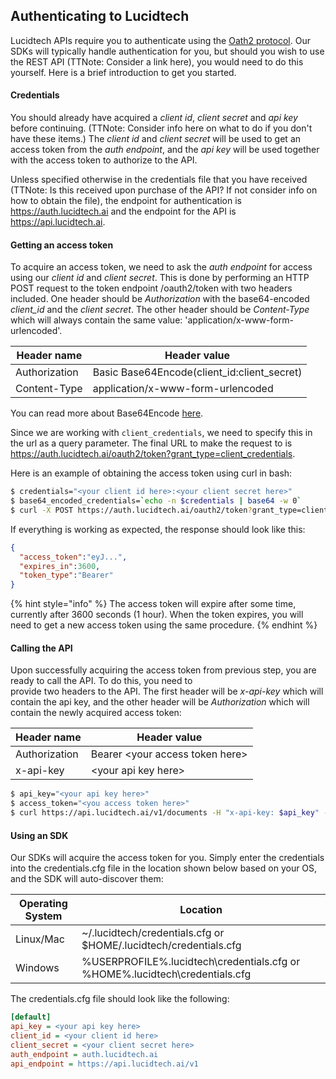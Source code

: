 ## Authenticating to Lucidtech

Lucidtech APIs require you to authenticate using the [Oath2 protocol](https://tools.ietf.org/html/rfc6749). Our SDKs 
will typically handle authentication for you, but should you wish to use the REST API (TTNote: Consider a link here), you would need to do this 
yourself. Here is a brief introduction to get you started.


#### Credentials
You should already have acquired a *client id*, *client secret* and *api key* before continuing. (TTNote: Consider info here on what to do if you don't
have these items.) The *client id* and *client 
secret* will be used to get an access token from the *auth endpoint*, and the *api key* will be used together with the 
access token to authorize to the API.

Unless specified otherwise in the credentials file that you have received (TTNote: Is this received upon purchase of the API? 
If not consider info on how to obtain the file), the endpoint for authentication is 
https://auth.lucidtech.ai and the endpoint for the API is https://api.lucidtech.ai.

#### Getting an access token

To acquire an access token, we need to ask the *auth endpoint* for access using our *client id* and *client secret*. This is 
done by performing an HTTP POST request to the token endpoint /oauth2/token with two headers included. One header 
should be *Authorization* with the base64-encoded *client_id* and the *client secret*. The other header should be *Content-Type* which 
will always contain the same value: 'application/x-www-form-urlencoded'.

| Header name   | Header value                                |
| -----------   | ------------------------------------------- |
| Authorization | Basic Base64Encode(client_id:client_secret) |
| Content-Type  | application/x-www-form-urlencoded           |

You can read more about Base64Encode [here](https://en.wikipedia.org/wiki/Basic_access_authentication#Client_side).

Since we are working with `client_credentials`, we need to specify this in the url as a query parameter. The final URL 
to make the request to is https://auth.lucidtech.ai/oauth2/token?grant_type=client_credentials.

Here is an example of obtaining the access token using curl in bash:

```bash
$ credentials="<your client id here>:<your client secret here>"
$ base64_encoded_credentials=`echo -n $credentials | base64 -w 0`
$ curl -X POST https://auth.lucidtech.ai/oauth2/token?grant_type=client_credentials -H "Content-Type: application/x-www-form-urlencoded" -H "Authorization: Basic $base64_encoded_credentials"
```

If everything is working as expected, the response should look like this:

```json
{
  "access_token":"eyJ...",
  "expires_in":3600,
  "token_type":"Bearer"
}
```

{% hint style="info" %}
The access token will expire after some time, currently after 3600 seconds (1 hour). When the token expires, 
you will need to get a new access token using the same procedure.
{% endhint %}

#### Calling the API

Upon successfully acquiring the access token from previous step, you are ready to call the API. To do this, you need to  
provide two headers to the API. The first header will be *x-api-key* which will contain the api key, and the other header will be *Authorization*
which will contain the 
newly acquired access token:

| Header name   | Header value                          |
| -----------   | ------------------------------------- |
| Authorization | Bearer &lt;your access token here&gt; |
| x-api-key     | &lt;your api key here&gt;             |

```bash
$ api_key="<your api key here>"
$ access_token="<you access token here>"
$ curl https://api.lucidtech.ai/v1/documents -H "x-api-key: $api_key" -H "Authorization: Bearer $access_token"
```

#### Using an SDK

Our SDKs will acquire the access token for you. 
Simply enter the credentials into the credentials.cfg file in the location shown below based on your OS, and the SDK will auto-discover them:

| Operating System | Location                                                                      |
| ---------------- | ----------------------------------------------------------------------------- |
| Linux/Mac        | ~/.lucidtech/credentials.cfg or $HOME/.lucidtech/credentials.cfg              |
| Windows          | %USERPROFILE%\.lucidtech\credentials.cfg or %HOME%\.lucidtech\credentials.cfg |

The credentials.cfg file should look like the following:

```ini
[default]
api_key = <your api key here>
client_id = <your client id here>
client_secret = <your client secret here>
auth_endpoint = auth.lucidtech.ai
api_endpoint = https://api.lucidtech.ai/v1
```

